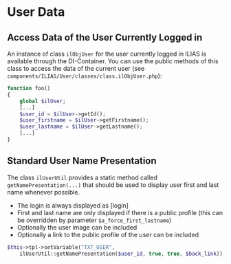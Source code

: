 # User Data
## Access Data of the User Currently Logged in

An instance of class `ilObjUser` for the user currently logged in ILIAS is available through the DI-Container. You can use the public methods of this class to access the data of the current user (see `components/ILIAS/User/classes/class.ilObjUser.php`):

```php
function foo()
{
	global $ilUser;
	[...]
	$user_id = $ilUser->getId();
	$user_firstname = $ilUser->getFirstname();
	$user_lastname = $ilUser->getLastname();
	[...]
}
```

## Standard User Name Presentation

The class `ilUserUtil` provides a static method called `getNamePresentation(...)` that should be used to display user first and last name whenever possible.

- The login is always displayed as [login]
- First and last name are only displayed if there is a public profile (this can be overridden by parameter `$a_force_first_lastname`)
- Optionally the user image can be included
- Optionally a link to the public profile of the user can be included

```php
$this->tpl->setVariable("TXT_USER",
	ilUserUtil::getNamePresentation($user_id, true, true, $back_link));
```
